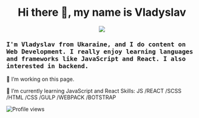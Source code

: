 <h1 align="center"> Hi there 👋, my name is Vladyslav</h1>
<p align="center">
  <img src="https://media.giphy.com/media/GnTHlXYp08VDJllWj7/giphy.gif">
</p>
 
  
  
  
<h3>  
<samp>
I'm Vladyslav from Ukaraine, and I do content on Web Development. I really enjoy learning languages and frameworks like JavaScript and React. I also interested in backend.
</samp>
</h3>

🔭 I’m  working on this page. 

🌱 I’m currently learning JavaScript and React
Skills: JS /REACT /SCSS /HTML /CSS  /GULP /WEBPACK /BOTSTRAP





![Profile views](https://gpvc.arturio.dev/vladyslavos)  
